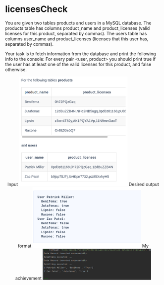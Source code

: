 # licensesCheck


You are given two tables products and users in a MySQL database. The products table has columns product_name and product_licenses (valid licenses for this product, separated by commas). The users table has columns user_name and product_licenses (licenses that this user has, separated by commas).

Your task is to fetch information from the database and print the following info to the console: For every pair <user, product> you should print true if the user has at least one of the valid licenses for this product, and false otherwise. 


<p align="center">
<caption>Input</caption>
  <img src="Figure_1.png" width="350" > 
<caption>Desired output format</caption>
  <img src="Figure_2.png" width="350" >
<caption>My achievement </caption>
  <img src="Figure_3.png" width="350">




